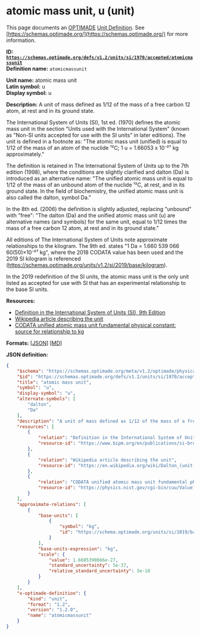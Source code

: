 # atomic mass unit, u (unit)

This page documents an [OPTIMADE](https://www.optimade.org/) [Unit Definition](https://schemas.optimade.org/#definitions). See [https://schemas.optimade.org/](https://schemas.optimade.org/) for more information.

**ID: [`https://schemas.optimade.org/defs/v1.2/units/si/1970/accepted/atomicmassunit`](https://schemas.optimade.org/defs/v1.2/units/si/1970/accepted/atomicmassunit.md)**  
**Definition name:** `atomicmassunit`

**Unit name:** atomic mass unit  
**Latin symbol:** u  
**Display symbol:** u  
  
**Description:** A unit of mass defined as 1/12 of the mass of a free carbon 12 atom, at rest and in its ground state.

The International System of Units (SI), 1st ed. (1970) defines the atomic mass unit in the section "Units used with the International System" (known as "Non-SI units accepted for use with the SI units" in later editions).
The unit is defined in a footnote as: "The atomic mass unit (unified) is equal to 1/12 of the mass of an atom of the nuclide ¹²C; 1 u = 1.66053 x 10⁻²⁷ kg approximately."

The definition is retained in The International System of Units up to the 7th edition (1998), where the conditions are slightly clarified and dalton (Da) is introduced as an alternative name: "The unified atomic mass unit is equal to 1/12 of the mass of an unbound atom of the nuclide ¹²C, at rest, and in its ground state. In the field of biochemistry, the unified atomic mass unit is also called the dalton, symbol Da."

In the 8th ed. (2006) the definition is slightly adjusted, replacing "unbound" with "free": "The dalton (Da) and the unified atomic mass unit (u) are alternative names (and symbols) for the same unit, equal to 1/12 times the mass of a free carbon 12 atom, at rest and in its ground state."

All editions of The International System of Units note approximate relationships to the kilogram.
The 9th ed. states "1 Da = 1.660 539 066 60(50)×10⁻²⁷ kg", where the 2018 CODATA value has been used and the 2019 SI kilogram is referenced (https://schemas.optimade.org/units/v1.2/si/2019/base/kilogram).

In the 2019 redefinition of the SI units, the atomic mass unit is the only unit listed as accepted for use with SI that has an experimental relationship to the base SI units.

**Resources:**

- [Definition in the International System of Units (SI), 9th Edition](https://www.bipm.org/en/publications/si-brochure)
- [Wikipedia article describing the unit](https://en.wikipedia.org/wiki/Dalton_(unit))
- [CODATA unified atomic mass unit fundamental physical constant: source for relationship to kg](https://physics.nist.gov/cgi-bin/cuu/Value?ukg)


**Formats:** [[JSON](atomicmassunit.json)] [[MD](atomicmassunit.md)]

**JSON definition:**

``` json
{
    "$schema": "https://schemas.optimade.org/meta/v1.2/optimade/physical_unit_definition.md",
    "$id": "https://schemas.optimade.org/defs/v1.2/units/si/1970/accepted/atomicmassunit",
    "title": "atomic mass unit",
    "symbol": "u",
    "display-symbol": "u",
    "alternate-symbols": [
        "dalton",
        "Da"
    ],
    "description": "A unit of mass defined as 1/12 of the mass of a free carbon 12 atom, at rest and in its ground state.\n\nThe International System of Units (SI), 1st ed. (1970) defines the atomic mass unit in the section \"Units used with the International System\" (known as \"Non-SI units accepted for use with the SI units\" in later editions).\nThe unit is defined in a footnote as: \"The atomic mass unit (unified) is equal to 1/12 of the mass of an atom of the nuclide \u00b9\u00b2C; 1 u = 1.66053 x 10\u207b\u00b2\u2077 kg approximately.\"\n\nThe definition is retained in The International System of Units up to the 7th edition (1998), where the conditions are slightly clarified and dalton (Da) is introduced as an alternative name: \"The unified atomic mass unit is equal to 1/12 of the mass of an unbound atom of the nuclide \u00b9\u00b2C, at rest, and in its ground state. In the field of biochemistry, the unified atomic mass unit is also called the dalton, symbol Da.\"\n\nIn the 8th ed. (2006) the definition is slightly adjusted, replacing \"unbound\" with \"free\": \"The dalton (Da) and the unified atomic mass unit (u) are alternative names (and symbols) for the same unit, equal to 1/12 times the mass of a free carbon 12 atom, at rest and in its ground state.\"\n\nAll editions of The International System of Units note approximate relationships to the kilogram.\nThe 9th ed. states \"1 Da = 1.660 539 066 60(50)\u00d710\u207b\u00b2\u2077 kg\", where the 2018 CODATA value has been used and the 2019 SI kilogram is referenced (https://schemas.optimade.org/units/v1.2/si/2019/base/kilogram).\n\nIn the 2019 redefinition of the SI units, the atomic mass unit is the only unit listed as accepted for use with SI that has an experimental relationship to the base SI units.",
    "resources": [
        {
            "relation": "Definition in the International System of Units (SI), 9th Edition",
            "resource-id": "https://www.bipm.org/en/publications/si-brochure"
        },
        {
            "relation": "Wikipedia article describing the unit",
            "resource-id": "https://en.wikipedia.org/wiki/Dalton_(unit)"
        },
        {
            "relation": "CODATA unified atomic mass unit fundamental physical constant: source for relationship to kg",
            "resource-id": "https://physics.nist.gov/cgi-bin/cuu/Value?ukg"
        }
    ],
    "approximate-relations": [
        {
            "base-units": [
                {
                    "symbol": "kg",
                    "id": "https://schema.optimade.org/units/si/2019/base/kilogram"
                }
            ],
            "base-units-expression": "kg",
            "scale": {
                "value": 1.6605390666e-27,
                "standard_uncertainty": 5e-37,
                "relative_standard_uncertainty": 3e-10
            }
        }
    ],
    "x-optimade-definition": {
        "kind": "unit",
        "format": "1.2",
        "version": "1.2.0",
        "name": "atomicmassunit"
    }
}
```